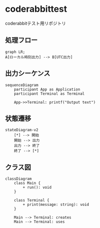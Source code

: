 # coderabbittest
coderabbitテスト用リポジトリ

## 処理フロー

```mermaid
graph LR;
A[ローカル時刻出力] --> B[UTC出力]
```

## 出力シーケンス

```mermaid
sequenceDiagram
    participant App as Application
    participant Terminal as Terminal

    App->>Terminal: printf("Output text")
```

## 状態遷移

```mermaid
stateDiagram-v2
    [*] --> 開始
    開始 --> 出力
    出力 --> 終了
    終了 --> [*]
```

## クラス図

```mermaid
classDiagram
    class Main {
        + run(): void
    }

    class Terminal {
        + print(message: string): void
    }

    Main --> Terminal: creates
    Main --> Terminal: uses
```

